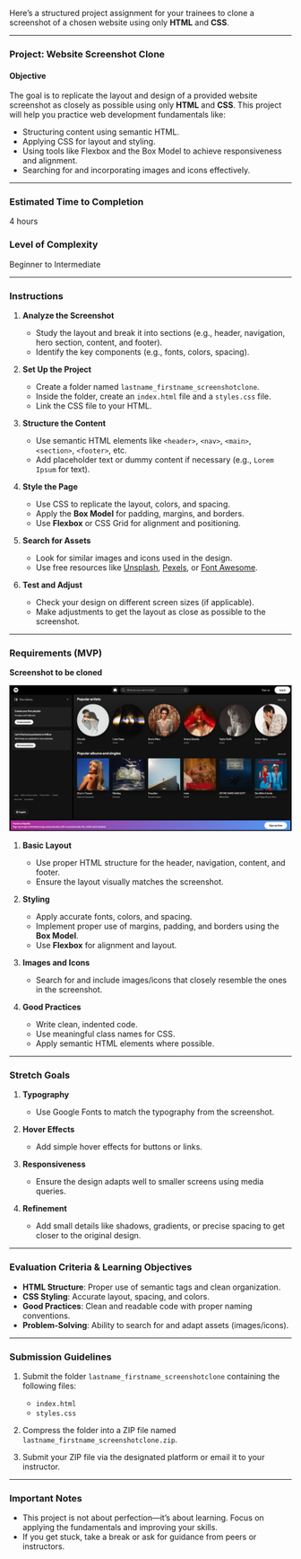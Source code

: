 Here’s a structured project assignment for your trainees to clone a screenshot of a chosen website using only **HTML** and **CSS**. 

---

### **Project: Website Screenshot Clone**

#### **Objective**  
The goal is to replicate the layout and design of a provided website screenshot as closely as possible using only **HTML** and **CSS**. This project will help you practice web development fundamentals like:  
- Structuring content using semantic HTML.  
- Applying CSS for layout and styling.  
- Using tools like Flexbox and the Box Model to achieve responsiveness and alignment.  
- Searching for and incorporating images and icons effectively.

---

### **Estimated Time to Completion**  
4 hours  

### **Level of Complexity**  
Beginner to Intermediate  

---

### **Instructions**

1. **Analyze the Screenshot**  
   - Study the layout and break it into sections (e.g., header, navigation, hero section, content, and footer).  
   - Identify the key components (e.g., fonts, colors, spacing).  

2. **Set Up the Project**  
   - Create a folder named `lastname_firstname_screenshotclone`.  
   - Inside the folder, create an `index.html` file and a `styles.css` file.  
   - Link the CSS file to your HTML.  

3. **Structure the Content**  
   - Use semantic HTML elements like `<header>`, `<nav>`, `<main>`, `<section>`, `<footer>`, etc.  
   - Add placeholder text or dummy content if necessary (e.g., `Lorem Ipsum` for text).  

4. **Style the Page**  
   - Use CSS to replicate the layout, colors, and spacing.  
   - Apply the **Box Model** for padding, margins, and borders.  
   - Use **Flexbox** or CSS Grid for alignment and positioning.  

5. **Search for Assets**  
   - Look for similar images and icons used in the design.  
   - Use free resources like [Unsplash](https://unsplash.com/), [Pexels](https://www.pexels.com/), or [Font Awesome](https://fontawesome.com/).  

6. **Test and Adjust**  
   - Check your design on different screen sizes (if applicable).  
   - Make adjustments to get the layout as close as possible to the screenshot.  

---

### **Requirements (MVP)**

**Screenshot to be cloned**

<img src="./Assets/Screenshot_for_cloning.png" alt="Screenshot for cloning">

1. **Basic Layout**  
   - Use proper HTML structure for the header, navigation, content, and footer.  
   - Ensure the layout visually matches the screenshot.  

2. **Styling**  
   - Apply accurate fonts, colors, and spacing.  
   - Implement proper use of margins, padding, and borders using the **Box Model**.  
   - Use **Flexbox** for alignment and layout.  

3. **Images and Icons**  
   - Search for and include images/icons that closely resemble the ones in the screenshot.  

4. **Good Practices**  
   - Write clean, indented code.  
   - Use meaningful class names for CSS.  
   - Apply semantic HTML elements where possible.  

---

### **Stretch Goals**  

1. **Typography**  
   - Use Google Fonts to match the typography from the screenshot.  

2. **Hover Effects**  
   - Add simple hover effects for buttons or links.  

3. **Responsiveness**  
   - Ensure the design adapts well to smaller screens using media queries.  

4. **Refinement**  
   - Add small details like shadows, gradients, or precise spacing to get closer to the original design.  

---

### **Evaluation Criteria & Learning Objectives**  

- **HTML Structure**: Proper use of semantic tags and clean organization.  
- **CSS Styling**: Accurate layout, spacing, and colors.  
- **Good Practices**: Clean and readable code with proper naming conventions.  
- **Problem-Solving**: Ability to search for and adapt assets (images/icons).  

---

### **Submission Guidelines**

1. Submit the folder `lastname_firstname_screenshotclone` containing the following files:  
   - `index.html`  
   - `styles.css`  

2. Compress the folder into a ZIP file named `lastname_firstname_screenshotclone.zip`.  

3. Submit your ZIP file via the designated platform or email it to your instructor.  

---

### **Important Notes**  
- This project is not about perfection—it’s about learning. Focus on applying the fundamentals and improving your skills.  
- If you get stuck, take a break or ask for guidance from peers or instructors.  